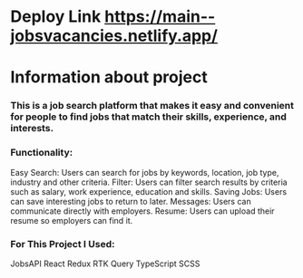 # Deploy Link <a href="https://main--jobsvacancies.netlify.app/">https://main--jobsvacancies.netlify.app/</a>

# Information about project
### This is a job search platform that makes it easy and convenient for people to find jobs that match their skills, experience, and interests.

### Functionality:
 Easy Search: Users can search for jobs by keywords, location, job type, industry and other criteria.
 Filter: Users can filter search results by criteria such as salary, work experience, education and skills.
 Saving Jobs: Users can save interesting jobs to return to later.
 Messages: Users can communicate directly with employers.
 Resume: Users can upload their resume so employers can find it.

### For This Project I Used:
 JobsAPI
 React
 Redux
 RTK Query
 TypeScript
 SCSS
